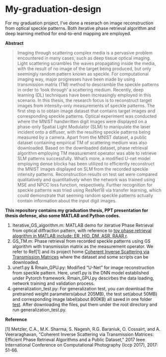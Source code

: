 # My-graduation-design
For my graduation project, I've done a reserach on image reconstruction from optical speckle patterns. Both iterative phase retrieval algorithm and deep learning method for end-to-end mapping are employed.

**Abstract** 
>Imaging through scattering complex media is a pervasive problem encountered in many cases, such as deep tissue optical imaging. Light scattering scrambles the waves propagating inside the media, with the result of no image of the target being produced, but only seemingly random pattern known as speckle. For computational imaging way, major progresses have been made by using transmission matrix (TM) method to descramble the speckle patterns in order to ‘look through’ a scattering medium. Recently, deep learning (DL) techniques have been increasingly employed in this scenario. In this thesis, the research focus is to reconstruct target images from intensity-only measurements of speckle patterns. The first step is to obtain image dataset that contains target images and corresponding speckle patterns. Optical experiment was conducted where the MNIST handwritten digit images were displayed on a phase-only Spatial Light Modulator (SLM) to manipulate the laser incident onto a diffuser, with the resulting speckle patterns being measured by a camera. Apart from the MNIST dataset, a public dataset containing empirical TM of scattering medium was also downloaded. Based on the downloaded dataset, phase retrieval algorithm employing TM measurement operator was able to retrieve SLM patterns successfully. What’s more, a modified U-net model employing dense blocks has been utilized to efficiently reconstruct the MNIST images displayed on SLM from the recorded speckle intensity patterns. Reconstruction results on test set were compared qualitatively and quantitatively when the network was trained using MSE and NPCC loss function, respectively. Further recognition for speckle patterns was tried using ResNet18 via transfer learning, which could demonstrate that seeming random speckle patterns actually contain information about the input digit images.

**This repository contains my graduation thesis, PPT presentation for thesis defense, also some MATLAB and Python codes.**
1. Iterative_GS_algorithm.m: MATLAB demo for iterative Phase Retrieval from optical diffraction pattern, with reference to [toy phase retrieval alogrithm in MATLAB include: ER, HIO, DM, ASR, RAAR r](https://github.com/necroen/toy_pr).
2. GS_TM.m: Phase retrieval from recorded speckle patterns using GS algorithm with transmission matrix as the measurement operator. We refer to Ref[1] and its project home [Coherent Inverse Scattering via Transmission Matrices](http://compphotolab.northwestern.edu/project/transmissionmatrices/) where the dataset and some scripts can be downloaded.
3. unet1.py & Rmain_GPU.py: Modified “U-Net” for image reconstruction from speckle pattern. Here, unet1.py is the DNN model established under Pytorch framework. Rmain_GPU.py descirbes the data loading, network training and validation process. 
4. generalization_test.py: For generalization test, you can download the pretrained weight parameters(about 205MB), the test set(about 50MB) and corresponding image label(about 800KB) all saved in one folder [test](https://pan.baidu.com/s/1AxmDbcCSw8dAojpH5Skigw). After downloading the files, put them under the root directory and run generalization_test.py.










**Reference**

[1] Metzler, C.A., M.K. Sharma, S. Nagesh, R.G. Baraniuk, O. Cossairt, and A. Veeraraghavan, "Coherent Inverse Scattering via Transmission Matrices: Efficient Phase Retrieval Algorithms and a Public Dataset," 2017 Ieee International Conference on Computational Photography (Iccp 2017), 2017: 51-66.

